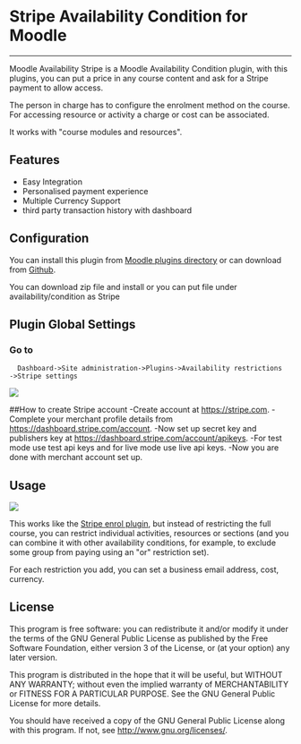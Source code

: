 # Stripe Availability Condition for Moodle
----------------------------------------------

Moodle Availability Stripe is a Moodle Availability Condition plugin, with this plugins, you can put a price in any course content and ask for a Stripe payment to allow access.

The person in charge has to configure the enrolment method on the course. For accessing resource or activity a charge or cost can be associated.

It works with "course modules and resources".


## Features
- Easy Integration
- Personalised payment experience
- Multiple Currency Support
- third party transaction history with dashboard 


## Configuration

You can install this plugin from [Moodle plugins directory](https://moodle.org/plugins) or can download from [Github](https://github.com/eLearning-BS23/moodle-availability_stripe).

You can download zip file and install or you can put file under availability/condition as Stripe

## Plugin Global Settings
### Go to
```
  Dashboard->Site administration->Plugins->Availability restrictions
->Stripe settings
```

<img src="https://i.imgur.com/Y9RJgWe.png">


##How to create Stripe account
-Create account at https://stripe.com.
-Complete your merchant profile details from https://dashboard.stripe.com/account.
-Now set up secret key and publishers key at https://dashboard.stripe.com/account/apikeys.
-For test mode use test api keys and for live mode use live api keys.
-Now you are done with merchant account set up.

## Usage

<img src="https://i.imgur.com/O88VjuW.png">

This works like the [Stripe enrol plugin](https://moodle.org/plugins/enrol_Stripe), but instead of restricting the full course, you can restrict individual activities, resources or sections (and you can combine it with other availability conditions, for example, to exclude some group from paying using an "or" restriction set).

For each restriction you add, you can set a business email address, cost, currency.

## License

This program is free software: you can redistribute it and/or modify it under the terms of the GNU General Public License as published by the Free Software Foundation, either version 3 of the License, or (at your option) any later version.

This program is distributed in the hope that it will be useful, but WITHOUT ANY WARRANTY; without even the implied warranty of MERCHANTABILITY or FITNESS FOR A PARTICULAR PURPOSE. See the GNU General Public License for more details.

You should have received a copy of the GNU General Public License along with this program. If not, see http://www.gnu.org/licenses/.

